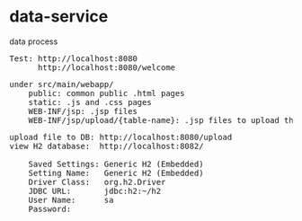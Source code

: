 # data-service
data process

<pre>
Test: http://localhost:8080
	  http://localhost:8080/welcome
</pre>

<pre>
under src/main/webapp/
	public: common public .html pages
	static: .js and .css pages
	WEB-INF/jsp: .jsp files
	WEB-INF/jsp/upload/{table-name}: .jsp files to upload the file data to database tables
</pre>

<pre>
upload file to DB: http://localhost:8080/upload	
view H2 database:  http://localhost:8082/

	Saved Settings:	Generic H2 (Embedded)
	Setting Name:	Generic H2 (Embedded)
	Driver Class:	org.h2.Driver
	JDBC URL:		jdbc:h2:~/h2
	User Name:		sa
	Password:
</pre>